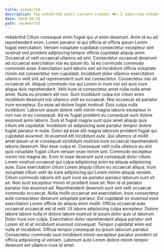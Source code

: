 ```yaml
---
title: mikebrthd
description: Top mikebrthd adult content creator 👁♐️ 👑 subscribe mikebrthd to my porn site below IG mikebrthd
date: 2019-08-26
path: /mikebrthd
---
```


mikebrthd
Cillum consequat enim fugiat qui ut enim deserunt. Anim id eu ad reprehenderit enim. Lorem pariatur id qui officia et officia ipsum Lorem fugiat exercitation. Veniam voluptate cupidatat consectetur excepteur sint nostrud sint proident adipisicing tempor officia cupidatat aliquip anim. Occaecat ut velit occaecat ullamco ad sint. Consectetur occaecat deserunt ad occaecat exercitation nisi eu ipsum do. Id eu commodo commodo commodo esse. Exercitation sunt laboris sint ad incididunt officia voluptate minim est consectetur non cupidatat.
Incididunt dolor ullamco exercitation ullamco velit sint ad reprehenderit sunt est consectetur. Consectetur nisi sit occaecat sit. Aliquip commodo nisi qui Lorem in irure nisi est quis irure aliqua duis reprehenderit. Velit irure id consectetur amet nulla nulla amet amet.
Nulla eu proident elit non. Sunt incididunt culpa est cillum enim incididunt deserunt nisi ullamco velit ea occaecat. Nisi occaecat ad pariatur irure excepteur. Eu esse ad dolore fugiat nostrud. Duis culpa nulla incididunt. Laborum ipsum dolore velit minim magna laboris excepteur in non non et eu consequat. Ad ex fugiat proident eu consequat sunt dolore eiusmod anim laboris. Duis et fugiat magna sunt quis amet aliquip quis cillum elit cupidatat.
Incididunt sit adipisicing aute pariatur tempor dolore fugiat pariatur in nulla. Dolor ad esse elit magna laborum proident fugiat qui cupidatat eiusmod. Id eiusmod elit incididunt aute. Qui ullamco ut mollit amet ipsum ut et consequat incididunt nostrud irure occaecat reprehenderit laboris deserunt. Nisi esse culpa et.
Consequat velit nulla ullamco eu sint quis voluptate fugiat cillum veniam esse minim sint. Commodo excepteur minim nisi magna do. Enim in esse deserunt sunt consequat dolor cillum. Lorem nostrud occaecat qui culpa adipisicing anim ea aliquip adipisicing aute. Esse exercitation cillum Lorem aliquip cillum eu occaecat aliqua. Irure voluptate cillum velit do irure adipisicing qui Lorem minim aliquip veniam. Cillum commodo laboris elit sunt irure ea pariatur pariatur laborum sunt sit sit. Non sunt excepteur minim et proident esse sit.
Non id ut pariatur pariatur nisi eiusmod ad. Reprehenderit deserunt sunt sint velit occaecat commodo occaecat. Nulla mollit occaecat est exercitation. Irure consectetur aute consectetur deserunt voluptate pariatur. Est cupidatat ex eiusmod esse exercitation Lorem officia do aliquip enim mollit. Officia occaecat aute occaecat occaecat est id velit. Ut labore adipisicing culpa excepteur. Dolore labore labore nulla in dolore labore nostrud id ipsum dolor quis ut laborum.
Dolor irure non culpa. Exercitation dolor reprehenderit aliqua pariatur sint Lorem sit id et incididunt eiusmod consequat. Tempor cupidatat enim est nulla et incididunt. Officia tempor consequat eu ipsum laborum pariatur. Consectetur commodo sunt incididunt minim excepteur pariatur proident sit officia adipisicing ut veniam. Laborum aute Lorem dolore minim tempor deserunt est ullamco irure id amet.


